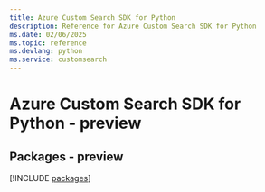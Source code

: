 ```yaml
---
title: Azure Custom Search SDK for Python
description: Reference for Azure Custom Search SDK for Python
ms.date: 02/06/2025
ms.topic: reference
ms.devlang: python
ms.service: customsearch
---
```

# Azure Custom Search SDK for Python - preview
## Packages - preview
[!INCLUDE [packages](custom-search-index.md)]